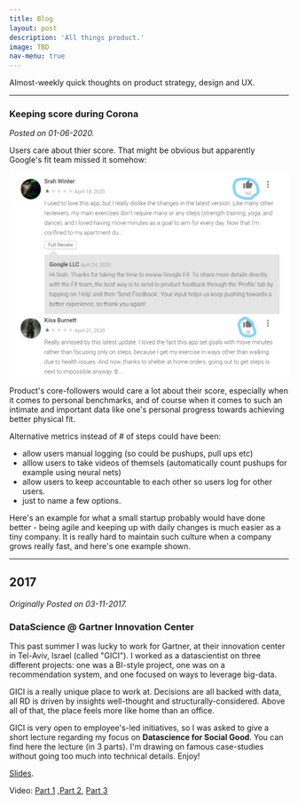 ```yaml
---
title: Blog
layout: post
description: 'All things product.'
image: TBD
nav-menu: true
---
```



Almost-weekly quick thoughts on product strategy, design and UX.

---------------------------------------------------------------

<h3>Keeping score during Corona</h3>
<i>Posted on 01-06-2020.</i>

Users care about thier score. That might be obvious but apparently Google's fit team missed it somehow:

![alt text](/blog/2020-04-25_google_fit_corona.jpg)

Product's core-followers would care a lot about their score, especially when it comes to personal benchmarks, and of course when it comes to such an intimate and important data like one's personal progress towards achieving better physical fit.

Alternative  metrics instead of # of steps could have been:
* allow users manual logging (so could be pushups, pull ups etc)
* alllow users to take videos of themsels (automatically count pushups for example using neural nets)
* allow users to keep accountable to each other so users log for other users.
* just to name a few options. 

Here's an example for what a small startup probably would have done better - being agile and keeping up with daily changes is much easier as a tiny company. It is really hard to maintain such culture when a company grows really fast, and here's one example shown.


---------------------------------------------------------------

<h2>2017 </h2>
<i>Originally Posted on 03-11-2017.</i>

<h3>DataScience @ Gartner Innovation Center</h3>

This past summer I was lucky to work for Gartner, at their innovation center in Tel-Aviv, Israel (called "GICI"). I worked as a datascientist on three different projects: one was a BI-style project, one was on a recommendation system, and one focused on ways to leverage big-data.

GICI is a really unique place to work at. Decisions are all backed with data, all RD is driven by insights well-thought and structurally-considered. Above all of that, the place feels more like home than an office.

GICI is very open to employee's-led initiatives, so I was asked to give a short lecture regarding my focus on **Datascience for Social Good**.
You can find here the lecture (in 3 parts). I'm drawing on famous case-studies without going too much into technical details. Enjoy!

[Slides](https://prezi.com/view/nYhNk9VbloI4GQgxNpnY/).

Video: [Part 1](https://youtu.be/Lz43xL5Zy9I) ,[Part 2](https://youtu.be/XAizq4fZNwc), [Part 3](https://youtu.be/hjvTLD9zV6g)




